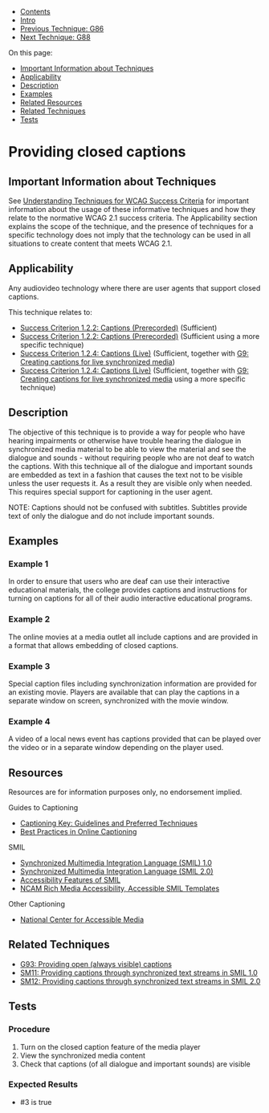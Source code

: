 -   [Contents](https://www.w3.org/WAI/WCAG21/Techniques/#techniques "Table of Contents")
-   [Intro](https://www.w3.org/WAI/WCAG21/Techniques/#introduction "Introduction to Techniques")
-   [Previous Technique: G86](G86)
-   [Next Technique: G88](G88)

On this page:

-   [Important Information about Techniques](#important-information)
-   [Applicability](#applicability)
-   [Description](#description)
-   [Examples](#examples)
-   [Related Resources](#resources)
-   [Related Techniques](#related)
-   [Tests](#tests)

Providing closed captions
=========================

Important Information about Techniques
--------------------------------------

See [Understanding Techniques for WCAG Success Criteria](https://www.w3.org/WAI/WCAG21/Understanding/understanding-techniques) for important information about the usage of these informative techniques and how they relate to the normative WCAG 2.1 success criteria. The Applicability section explains the scope of the technique, and the presence of techniques for a specific technology does not imply that the technology can be used in all situations to create content that meets WCAG 2.1.

Applicability
-------------

Any audiovideo technology where there are user agents that support closed captions.

This technique relates to:

-   [Success Criterion 1.2.2: Captions (Prerecorded)](https://www.w3.org/WAI/WCAG21/Understanding/captions-prerecorded) (Sufficient)
-   [Success Criterion 1.2.2: Captions (Prerecorded)](https://www.w3.org/WAI/WCAG21/Understanding/captions-prerecorded) (Sufficient using a more specific technique)
-   [Success Criterion 1.2.4: Captions (Live)](https://www.w3.org/WAI/WCAG21/Understanding/captions-live) (Sufficient, together with [G9: Creating captions for live synchronized media](../general/G9))
-   [Success Criterion 1.2.4: Captions (Live)](https://www.w3.org/WAI/WCAG21/Understanding/captions-live) (Sufficient, together with [G9: Creating captions for live synchronized media](../general/G9) using a more specific technique)

Description
-----------

The objective of this technique is to provide a way for people who have hearing impairments or otherwise have trouble hearing the dialogue in synchronized media material to be able to view the material and see the dialogue and sounds - without requiring people who are not deaf to watch the captions. With this technique all of the dialogue and important sounds are embedded as text in a fashion that causes the text not to be visible unless the user requests it. As a result they are visible only when needed. This requires special support for captioning in the user agent.

NOTE: Captions should not be confused with subtitles. Subtitles provide text of only the dialogue and do not include important sounds.

Examples
--------

### Example 1

In order to ensure that users who are deaf can use their interactive educational materials, the college provides captions and instructions for turning on captions for all of their audio interactive educational programs.

### Example 2

The online movies at a media outlet all include captions and are provided in a format that allows embedding of closed captions.

### Example 3

Special caption files including synchronization information are provided for an existing movie. Players are available that can play the captions in a separate window on screen, synchronized with the movie window.

### Example 4

A video of a local news event has captions provided that can be played over the video or in a separate window depending on the player used.

Resources
---------

Resources are for information purposes only, no endorsement implied.

Guides to Captioning

-   [Captioning Key: Guidelines and Preferred Techniques](http://www.captioningkey.org/)
-   [Best Practices in Online Captioning](http://joeclark.org/access/captioning/bpoc/)

SMIL

-   [Synchronized Multimedia Integration Language (SMIL) 1.0](https://www.w3.org/TR/REC-smil/)
-   [Synchronized Multimedia Integration Language (SMIL 2.0)](https://www.w3.org/TR/SMIL/)
-   [Accessibility Features of SMIL](https://www.w3.org/TR/SMIL-access/)
-   [NCAM Rich Media Accessibility, Accessible SMIL Templates](http://ncam.wgbh.org/invent_build/web_multimedia/accessible-digital-media-guide/guideline-h-multimedia#techH12)

Other Captioning

-   [National Center for Accessible Media](http://ncam.wgbh.org/)

Related Techniques
------------------

-   [G93: Providing open (always visible) captions](https://www.w3.org/WAI/WCAG21/Techniques/general/G93)
-   [SM11: Providing captions through synchronized text streams in SMIL 1.0](https://www.w3.org/WAI/WCAG21/Techniques/smil/SM11)
-   [SM12: Providing captions through synchronized text streams in SMIL 2.0](https://www.w3.org/WAI/WCAG21/Techniques/smil/SM12)

Tests
-----

### Procedure

1.  Turn on the closed caption feature of the media player
2.  View the synchronized media content
3.  Check that captions (of all dialogue and important sounds) are visible

### Expected Results

-   \#3 is true
